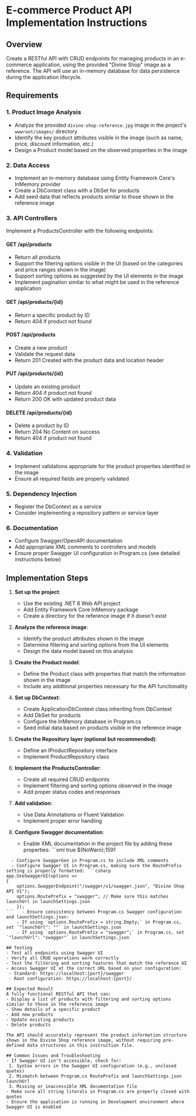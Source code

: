 # E-commerce Product API Implementation Instructions

## Overview
Create a RESTful API with CRUD endpoints for managing products in an e-commerce application, using the provided "Divine Shop" image as a reference. The API will use an in-memory database for data persistence during the application lifecycle.

## Requirements

### 1. Product Image Analysis
- Analyze the provided `divine-shop-reference.jpg` image in the project's `wwwroot/images/` directory
- Identify the key product attributes visible in the image (such as name, price, discount information, etc.)
- Design a Product model based on the observed properties in the image

### 2. Data Access
- Implement an in-memory database using Entity Framework Core's InMemory provider
- Create a DbContext class with a DbSet for products
- Add seed data that reflects products similar to those shown in the reference image

### 3. API Controllers
Implement a ProductsController with the following endpoints:

#### GET /api/products
- Return all products
- Support the filtering options visible in the UI (based on the categories and price ranges shown in the image)
- Support sorting options as suggested by the UI elements in the image
- Implement pagination similar to what might be used in the reference application

#### GET /api/products/{id}
- Return a specific product by ID
- Return 404 if product not found

#### POST /api/products
- Create a new product
- Validate the request data
- Return 201 Created with the product data and location header

#### PUT /api/products/{id}
- Update an existing product
- Return 404 if product not found
- Return 200 OK with updated product data

#### DELETE /api/products/{id}
- Delete a product by ID
- Return 204 No Content on success
- Return 404 if product not found

### 4. Validation
- Implement validations appropriate for the product properties identified in the image
- Ensure all required fields are properly validated

### 5. Dependency Injection
- Register the DbContext as a service
- Consider implementing a repository pattern or service layer

### 6. Documentation
- Configure Swagger/OpenAPI documentation
- Add appropriate XML comments to controllers and models
- Ensure proper Swagger UI configuration in Program.cs (see detailed instructions below)

## Implementation Steps

1. **Set up the project**:
   - Use the existing .NET 8 Web API project
   - Add Entity Framework Core InMemory package
   - Create a directory for the reference image if it doesn't exist

2. **Analyze the reference image**:
   - Identify the product attributes shown in the image
   - Determine filtering and sorting options from the UI elements
   - Design the data model based on this analysis

3. **Create the Product model**:
   - Define the Product class with properties that match the information shown in the image
   - Include any additional properties necessary for the API functionality

4. **Set up DbContext**:
   - Create ApplicationDbContext class inheriting from DbContext
   - Add DbSet<Product> for products
   - Configure the InMemory database in Program.cs
   - Seed initial data based on products visible in the reference image

5. **Create the Repository layer (optional but recommended)**:
   - Define an IProductRepository interface
   - Implement ProductRepository class

6. **Implement the ProductsController**:
   - Create all required CRUD endpoints
   - Implement filtering and sorting options observed in the image
   - Add proper status codes and responses

7. **Add validation**:
   - Use Data Annotations or Fluent Validation
   - Implement proper error handling

8. **Configure Swagger documentation**:
   - Enable XML documentation in the project file by adding these properties: ```xml
 <GenerateDocumentationFile>true</GenerateDocumentationFile>
 <NoWarn>$(NoWarn);1591</NoWarn>
 ```   - Add XML comments to controllers and models
   - Configure SwaggerGen in Program.cs to include XML comments
   - Configure Swagger UI in Program.cs, making sure the RoutePrefix setting is properly formatted: ```csharp
 app.UseSwaggerUI(options =>
 {
     options.SwaggerEndpoint("/swagger/v1/swagger.json", "Divine Shop API V1");
     options.RoutePrefix = "swagger"; // Make sure this matches launchUrl in launchSettings.json
     });
 ```   - Ensure consistency between Program.cs Swagger configuration and launchSettings.json:
     - If using `options.RoutePrefix = string.Empty;` in Program.cs, set `"launchUrl": ""` in launchSettings.json 
     - If using `options.RoutePrefix = "swagger";` in Program.cs, set `"launchUrl": "swagger"` in launchSettings.json

## Testing
- Test all endpoints using Swagger UI
- Verify all CRUD operations work correctly
- Test the filtering and sorting features that match the reference UI
- Access Swagger UI at the correct URL based on your configuration:
  - Standard: https://localhost:{port}/swagger
  - Root configuration: https://localhost:{port}/

## Expected Result
A fully functional RESTful API that can:
- Display a list of products with filtering and sorting options similar to those in the reference image
- Show details of a specific product
- Add new products
- Update existing products
- Delete products

The API should accurately represent the product information structure shown in the Divine Shop reference image, without requiring pre-defined data structures in this instruction file.

## Common Issues and Troubleshooting
- If Swagger UI isn't accessible, check for:
  1. Syntax errors in the Swagger UI configuration (e.g., unclosed quotes)
  2. Mismatch between Program.cs RoutePrefix and launchSettings.json launchUrl
  3. Missing or inaccessible XML documentation file
- Make sure all string literals in Program.cs are properly closed with quotes
- Ensure the application is running in Development environment where Swagger UI is enabled